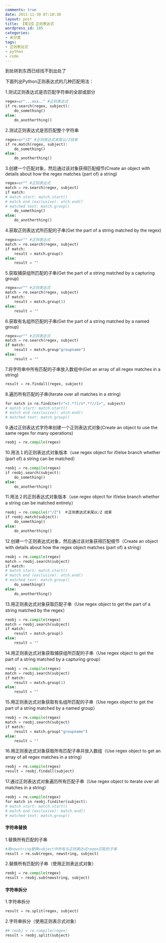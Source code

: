 ```yaml
---
comments: true
date: 2011-11-30 07:10:30
layout: post
title: 【笔记】正则表达式
wordpress_id: 185
categories:
- 未分类
tags:
- 正则表达式
- python
- code
---
```


到处转到东西已经找不到出处了

下面列出Python正则表达式的几种匹配用法：

1.测试正则表达式是否匹配字符串的全部或部分

``` python
regex=ur"...xxx.." #正则表达式
if re.search(regex, subject):
    do_something()
else:
    do_anotherthing()
```

2.测试正则表达式是否匹配整个字符串

```python
regex=ur"/Z" #正则表达式末尾以/Z结束
if re.match(regex, subject):
    do_something()
else:
    do_anotherthing()
```

3.创建一个匹配对象，然后通过该对象获得匹配细节(Create an object with details about how the regex matches (part of) a string)

```python
regex=ur"" #正则表达式
match = re.search(regex, subject)
if match:
# match start: match.start()
# match end (exclusive): atch.end()
# matched text: match.group()
    do_something()
else:
    do_anotherthing()
```

4.获取正则表达式所匹配的子串(Get the part of a string matched by the regex)

```python
regex=ur"" #正则表达式
match = re.search(regex, subject)
if match:
    result = match.group()
else:
    result = ""
```

5.获取捕获组所匹配的子串(Get the part of a string matched by a capturing group)


```python
regex=ur"" #正则表达式
match = re.search(regex, subject)
if match:
    result = match.group(1)
else:
    result = ""
```

6.获取有名组所匹配的子串(Get the part of a string matched by a named group)

```python
regex=ur"" #正则表达式
match = re.search(regex, subject)
if match:
    result = match.group"groupname")
else:
    result = ""
```

7.将字符串中所有匹配的子串放入数组中(Get an array of all regex matches in a string)

```python
result = re.findall(regex, subject)
```

8.遍历所有匹配的子串(Iterate over all matches in a string)

```python
for match in re.finditer(r"<(.*?)/s*.*?//1>", subject)
# match start: match.start()
# match end (exclusive): atch.end()
# matched text: match.group()
```

9.通过正则表达式字符串创建一个正则表达式对象(Create an object to use the same regex for many operations)

```python
reobj = re.compile(regex)
```

10.用法１的正则表达式对象版本（use regex object for if/else branch whether (part of) a string can be matched）

```python
reobj = re.compile(regex)
if reobj.search(subject):
    do_something()
else:
    do_anotherthing()
```

11.用法２的正则表达式对象版本（use regex object for if/else branch whether a string can be matched entirely）

```python
reobj = re.compile(r"/Z")　＃正则表达式末尾以/Z 结束
if reobj.match(subject):
    do_something()
else:
    do_anotherthing()
```

12.创建一个正则表达式对象，然后通过该对象获得匹配细节（Create an object with details about how the regex object matches (part of) a string）

```python
reobj = re.compile(regex)
match = reobj.search(subject)
if match:
# match start: match.start()
# match end (exclusive): atch.end()
# matched text: match.group()
    do_something()
else:
    do_anotherthing()
```

13.用正则表达式对象获取匹配子串（Use regex object to get the part of a string matched by the regex）

```python
reobj = re.compile(regex)
match = reobj.search(subject)
if match:
    result = match.group()
else:
    result = ""
```

14.用正则表达式对象获取捕获组所匹配的子串（Use regex object to get the part of a string matched by a capturing group）

```python
reobj = re.compile(regex)
match = reobj.search(subject)
if match:
    result = match.group(1)
else:
    result = ""
```

15.用正则表达式对象获取有名组所匹配的子串（Use regex object to get the part of a string matched by a named group）

```python
reobj = re.compile(regex)
match = reobj.search(subject)
if match:
    result = match.group("groupname")
else:
    result = ""
```

16.用正则表达式对象获取所有匹配子串并放入数组（Use regex object to get an array of all regex matches in a string）

```python
reobj = re.compile(regex)
result = reobj.findall(subject)
```

17.通过正则表达式对象遍历所有匹配子串（Use regex object to iterate over all matches in a string）

```python
reobj = re.compile(regex)
for match in reobj.finditer(subject):
# match start: match.start()
# match end (exclusive): match.end()
# matched text: match.group()
```

#### 字符串替换

1.替换所有匹配的子串

```python
#用newstring替换subject中所有与正则表达式regex匹配的子串
result = re.sub(regex, newstring, subject)
```

2.替换所有匹配的子串（使用正则表达式对象）

```python
reobj = re.compile(regex)
result = reobj.sub(newstring, subject)
```


#### 字符串拆分

1.字符串拆分

```python
result = re.split(regex, subject)
```

2.字符串拆分（使用正则表示式对象）

```python
## reobj = re.compile(regex)
result = reobj.split(subject)
```